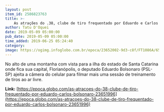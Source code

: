 ```yaml
---
layout: post
item_id: 2586823763
title: >-
    As atrações do .38, clube de tiro frequentado por Eduardo e Carlos Bolsonaro
author: Tatu D'Oquei
date: 2019-05-09 05:00:00
pub_date: 2019-05-09 05:00:00
time_added: 2019-06-25 05:24:40
category: 
image: https://ogimg.infoglobo.com.br/epoca/23652002-9d3-c8f/FT1086A/652/tiro.jpg
---
```


No alto de uma montanha com vista para a ilha do estado de Santa Catarina onde fica sua capital, Florianópolis, o deputado Eduardo Bolsonaro (PSL-SP) ajeita a câmera do celular para filmar mais uma sessão de treinamento de tiros ao ar livre.

**Link:** [https://epoca.globo.com/as-atracoes-do-38-clube-de-tiro-frequentado-por-eduardo-carlos-bolsonaro-23651996](https://epoca.globo.com/as-atracoes-do-38-clube-de-tiro-frequentado-por-eduardo-carlos-bolsonaro-23651996)


